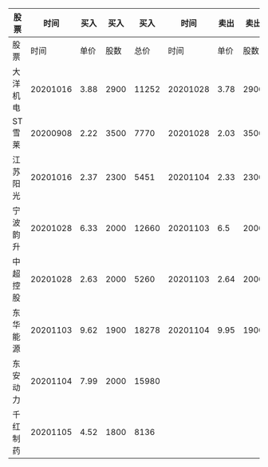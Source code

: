 | 股票     | 时间     | 买入 | 买入 | 买入  | 时间     | 卖出 | 卖出 | 卖出  | 盈亏    |
| -------- | -------- | ---- | ---- | ----- | -------- | ---- | ---- | ----- | ------- |
| 股票     | 时间     | 单价 | 股数 | 总价  | 时间     | 单价 | 股数 | 总价  | 盈亏    |
| 大洋机电 | 20201016 | 3.88 | 2900 | 11252 | 20201028 | 3.78 | 2900 | 10962 | -310.96 |
| ST雪莱   | 20200908 | 2.22 | 3500 | 7770  | 20201028 | 2.03 | 3500 | 7105  | -682.11 |
| 江苏阳光 | 20201016 | 2.37 | 2300 | 5451  | 20201104 | 2.33 | 2300 | 5359  | -92     |
| 宁波韵升 | 20201028 | 6.33 | 2000 | 12660 | 20201103 | 6.5  | 2000 | 13000 | 340     |
| 中超控股 | 20201028 | 2.63 | 2000 | 5260  | 20201103 | 2.64 | 2000 | 5280  | 20      |
| 东华能源 | 20201103 | 9.62 | 1900 | 18278 | 20201104 | 9.95 | 1900 | 18905 | 627     |
| 东安动力 | 20201104 | 7.99 | 2000 | 15980 |          |      |      |       |         |
| 千红制药 | 20201105 | 4.52 | 1800 | 8136  |          |      |      |       |         |

